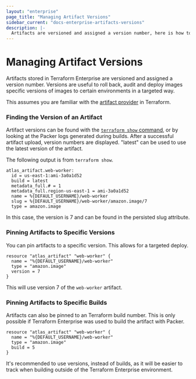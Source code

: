 ```yaml
---
layout: "enterprise"
page_title: "Managing Artifact Versions"
sidebar_current: "docs-enterprise-artifacts-versions"
description: |-
  Artifacts are versioned and assigned a version number, here is how to manage the versions.
---
```


# Managing Artifact Versions

Artifacts stored in Terraform Enterprise are versioned and assigned a version number.
Versions are useful to roll back, audit and deploy images specific versions
of images to certain environments in a targeted way.

This assumes you are familiar with the [artifact provider](https://terraform.io/docs/providers/atlas/index.html)
in Terraform.

### Finding the Version of an Artifact

Artifact versions can be found with the [`terraform show` command](https://terraform.io/docs/commands/show.html),
or by looking at the Packer logs generated during builds. After a
successful artifact upload, version numbers are displayed. "latest" can
be used to use the latest version of the artifact.

The following output is from `terraform show`.

    atlas_artifact.web-worker:
      id = us-east-1:ami-3a0a1d52
      build = latest
      metadata_full.# = 1
      metadata_full.region-us-east-1 = ami-3a0a1d52
      name = %{DEFAULT_USERNAME}/web-worker
      slug = %{DEFAULT_USERNAME}/web-worker/amazon.image/7
      type = amazon.image

In this case, the version is 7 and can be found in the persisted slug
attribute.

### Pinning Artifacts to Specific Versions

You can pin artifacts to a specific version. This allows for a targeted
deploy.

    resource "atlas_artifact" "web-worker" {
      name = "%{DEFAULT_USERNAME}/web-worker"
      type = "amazon.image"
      version = 7
    }

This will use version 7 of the `web-worker` artifact.

### Pinning Artifacts to Specific Builds

Artifacts can also be pinned to an Terraform build number. This is only
possible if Terraform Enterprise was used to build the artifact with Packer.

    resource "atlas_artifact" "web-worker" {
      name = "%{DEFAULT_USERNAME}/web-worker"
      type = "amazon.image"
      build = 5
    }

It's recommended to use versions, instead of builds, as it will
be easier to track when building outside of the Terraform Enterprise
environment.
